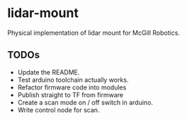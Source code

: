 # lidar-mount
Physical implementation of lidar mount for McGill Robotics.

## TODOs
- Update the README.
- Test arduino toolchain actually works.
- Refactor firmware code into modules
- Publish straight to TF from firmware
- Create a scan mode on / off switch in arduino.
- Write control node for scan.
